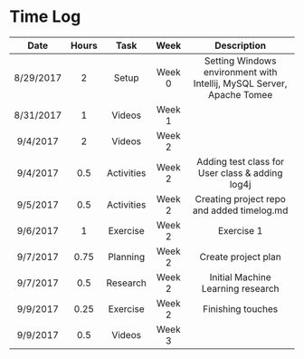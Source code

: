 # Time Log
| Date      | Hours | Task   | Week   | Description   |
| :------:  |:-----:| :-----:|:----: | :------------:|
| 8/29/2017 | 2     | Setup | Week 0 | Setting Windows environment with Intellij, MySQL Server, Apache Tomee |
| 8/31/2017 | 1     | Videos | Week 1 |  |
| 9/4/2017  | 2     | Videos | Week 2 |  |
| 9/4/2017  | 0.5     | Activities | Week 2 | Adding test class for User class & adding log4j |
| 9/5/2017  | 0.5     | Activities | Week 2 | Creating project repo and added timelog.md |
| 9/6/2017  | 1     | Exercise | Week 2 | Exercise 1 |
| 9/7/2017  | 0.75     | Planning | Week 2 | Create project plan |
| 9/7/2017  | 0.5     | Research | Week 2 | Initial Machine Learning research |
| 9/9/2017  | 0.25     | Exercise | Week 2 | Finishing touches |
| 9/9/2017  | 0.5     | Videos | Week 3 |  |
